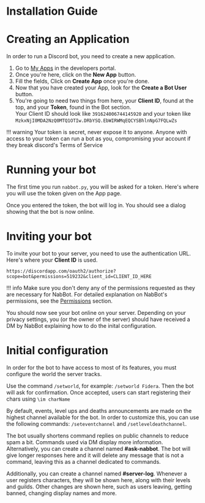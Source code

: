 # Installation Guide
# Creating an Application
In order to run a Discord bot, you need to create a new application.

1. Go to [My Apps](https://discordapp.com/developers/applications/me) in the developers portal.
1. Once you're here, click on the **New App** button.
1. Fill the fields, Click on **Create App** once you're done.
1. Now that you have created your App, look for the **Create a Bot User** button.
1. You're going to need two things from here, your **Client ID**, found at the top, and your **Token**, found in the Bot section.  
Your Client ID should look like `391624006744145920` and your token like `MzkxNjI0MDA2NzQ0MTQ1OTIw.DRbYSQ.EbWIRWMqEQCYSBhlnNpG7FQLwZs`

!!! warning
    Your token is secret, never expose it to anyone. Anyone with access to your token can run a bot as you,
    compromising your account if they break discord's Terms of Service
    
# Running your bot
The first time you run `nabbot.py`, you will be asked for a token. Here's where you will use the token given on the App page.

Once you entered the token, the bot will log in. You should see a dialog showing that the bot is now online.
    
# Inviting your bot
To invite your bot to your server, you need to use the authentication URL. Here's where your **Client ID** is used.

```commandline
https://discordapp.com/oauth2/authorize?scope=bot&permissions=519232&client_id=CLIENT_ID_HERE
```

!!! info
    Make sure you don't deny any of the permissions requested as they are necessary for NabBot.
    For detailed explanation on NabBot's permissions, see the [Permissions](permissions.md) section.
    
You should now see your bot online on your server.
Depending on your privacy settings, you (or the owner of the server) should have received a DM by NabBot explaining how to do the inital configuration.

# Initial configuration
In order for the bot to have access to most of its features, you must configure the world the server tracks.

Use the command `/setworld`, for example: `/setworld Fidera`. Then the bot will ask for confirmation.
Once accepted, users can start registering their chars using `\im charName`

By default, events, level ups and deaths announcements are made on the highest channel available for the bot.
In order to customize this, you can use the following commands: `/seteventchannel` and `/setleveldeathchannel`.

The bot usually shortens command replies on public channels to reduce spam a bit.
Commands used via DM display more information.  
Alternatively, you can create a channel named **#ask-nabbot**.
The bot will give longer responses here and it will delete any message that is not a command, leaving this as a channel dedicated to commands.

Additionally, you can create a channel named **#server-log**. Whenever a user registers characters, they will be shown here, along with their levels and guilds.
Other changes are shown here, such as users leaving, getting banned, changing display names and more.
